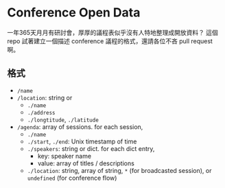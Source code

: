 Conference Open Data
=============
一年365天月月有研討會，厚厚的議程表似乎沒有人特地整理成開放資料？
這個 repo 試著建立一個描述 conference 議程的格式，還請各位不吝 pull request 啊。

格式
----
* `/name`
* `/location`: string or 
	- `./name`
	- `./address`
	- `./longtitude`, `./latitude`
* `/agenda`: array of sessions. for each session,
	- `./name`
	- `./start`, `./end`: Unix timestamp of time
	- `./speakers`: string or dict. for each dict entry,
		+ key: speaker name
		+ value: array of titles / descriptions
	- `./location`: string, array of string, `*` (for broadcasted session), or `undefined` (for conference flow)
